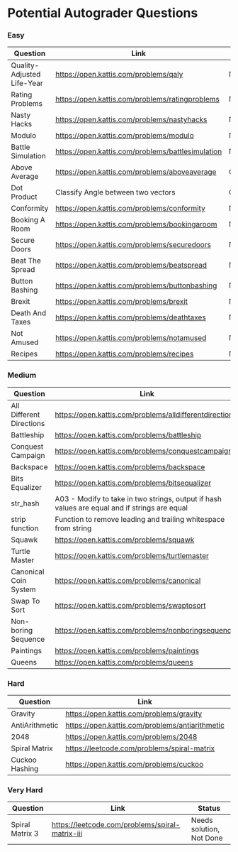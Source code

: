# Potential Autograder Questions

### Easy
|Question|Link|Status|Initial|
|---|---|---|---|
|Quality-Adjusted Life-Year| https://open.kattis.com/problems/qaly|Not Done|---|
|Rating Problems| https://open.kattis.com/problems/ratingproblems|Not Done|---|
|Nasty Hacks| https://open.kattis.com/problems/nastyhacks|Not Done|---|
|Modulo| https://open.kattis.com/problems/modulo|Not Done|---|
|Battle Simulation|https://open.kattis.com/problems/battlesimulation|Not Done|---|
|Above Average|https://open.kattis.com/problems/aboveaverage|Completed|---|
|Dot Product| Classify Angle between two vectors |Completed|---|
|Conformity|https://open.kattis.com/problems/conformity|Not Done|---|
|Booking A Room| https://open.kattis.com/problems/bookingaroom|Not Done|---|
|Secure Doors|https://open.kattis.com/problems/securedoors|Not Done|---|
|Beat The Spread|https://open.kattis.com/problems/beatspread|Not Done|---|
|Button Bashing|https://open.kattis.com/problems/buttonbashing|Not Done|---|
|Brexit|https://open.kattis.com/problems/brexit|Not Done|---|
|Death And Taxes|https://open.kattis.com/problems/deathtaxes|Not Done|---|
|Not Amused|https://open.kattis.com/problems/notamused|Not Done|---|
|Recipes|https://open.kattis.com/problems/recipes|Not Done|---|

### Medium
|Question|Link|Status|
|---|---|---|
|All Different Directions| https://open.kattis.com/problems/alldifferentdirections|Not Done|
|Battleship| https://open.kattis.com/problems/battleship|Not Done|
|Conquest Campaign|https://open.kattis.com/problems/conquestcampaign|Not Done|
|Backspace| https://open.kattis.com/problems/backspace|Not Done|
|Bits Equalizer|https://open.kattis.com/problems/bitsequalizer|Completed|
|str_hash|A03 - Modify to take in two strings, output if hash values are equal and if strings are equal|Not Done|
|strip function|Function to remove leading and trailing whitespace from string|Not Done|
|Squawk|https://open.kattis.com/problems/squawk|Not Done|
|Turtle Master|https://open.kattis.com/problems/turtlemaster|Not Done|
|Canonical Coin System|https://open.kattis.com/problems/canonical|Not Done|
|Swap To Sort|https://open.kattis.com/problems/swaptosort|Not Done|
|Non-boring Sequence|https://open.kattis.com/problems/nonboringsequences|Not Done|
|Paintings|https://open.kattis.com/problems/paintings|Not Done|
|Queens|https://open.kattis.com/problems/queens|Not Done|

### Hard
|Question|Link|Status|
|---|---|---|
|Gravity|https://open.kattis.com/problems/gravity|Not Done|
|AntiArithmetic|https://open.kattis.com/problems/antiarithmetic|Completed|
|2048|https://open.kattis.com/problems/2048|Completed|
|Spiral Matrix| https://leetcode.com/problems/spiral-matrix|Completed|
|Cuckoo Hashing|https://open.kattis.com/problems/cuckoo|Not Done|

### Very Hard
|Question|Link|Status|
|---|---|---|
|Spiral Matrix 3|https://leetcode.com/problems/spiral-matrix-iii|Needs solution, Not Done|
